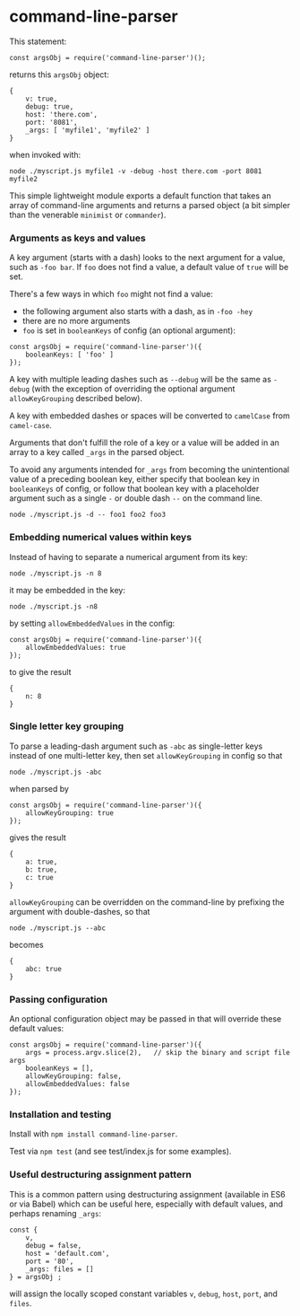 # command-line-parser
This statement:
```
const argsObj = require('command-line-parser')();
```
returns this ```argsObj``` object:
```
{
	v: true,
	debug: true,
	host: 'there.com',
	port: '8081',
	_args: [ 'myfile1', 'myfile2' ]
}
```
when invoked with:
```
node ./myscript.js myfile1 -v -debug -host there.com -port 8081 myfile2
```
This simple lightweight module exports a default function that takes an array of command-line arguments and returns a parsed object (a bit simpler than the venerable ```minimist``` or ```commander```).

### Arguments as keys and values
A key argument (starts with a dash) looks to the next argument for a value, such as ```-foo bar```.  If ```foo``` does not find a value, a default value of ```true``` will be set.

There's a few ways in which ```foo``` might not find a value:
* the following argument also starts with a dash, as in ```-foo -hey```
* there are no more arguments
* ```foo``` is set in ```booleanKeys``` of config (an optional argument):
```
const argsObj = require('command-line-parser')({
	booleanKeys: [ 'foo' ]
});
```
A key with multiple leading dashes such as ```--debug``` will be the same as ```-debug``` (with the exception of overriding the optional argument ```allowKeyGrouping``` described below).

A key with embedded dashes or spaces will be converted to ```camelCase``` from ```camel-case```.

Arguments that don't fulfill the role of a key or a value will be added in an array to a key called ```_args``` in the parsed object.

To avoid any arguments intended for ```_args``` from becoming the unintentional value of a preceding boolean key, either specify that boolean key in ```booleanKeys``` of config, or follow that boolean key with a placeholder argument such as a single ```-``` or double dash ```--``` on the command line.
```
node ./myscript.js -d -- foo1 foo2 foo3
```

### Embedding numerical values within keys
Instead of having to separate a numerical argument from its key:
```
node ./myscript.js -n 8
```
it may be embedded in the key:
```
node ./myscript.js -n8
```
by setting ```allowEmbeddedValues``` in the config:
```
const argsObj = require('command-line-parser')({
	allowEmbeddedValues: true
});
```
to give the result
```
{
	n: 8
}
```
### Single letter key grouping
To parse a leading-dash argument such as ```-abc``` as single-letter keys instead of one multi-letter key, then set ```allowKeyGrouping``` in config so that
```
node ./myscript.js -abc
```
when parsed by
```
const argsObj = require('command-line-parser')({
	allowKeyGrouping: true
});
```
gives the result
```
{
	a: true,
	b: true,
	c: true
}
```
```allowKeyGrouping``` can be overridden on the command-line by prefixing the argument with double-dashes, so that
```
node ./myscript.js --abc
```
becomes
```
{
	abc: true
}
```

### Passing configuration
An optional configuration object may be passed in that will override these default values:
```
const argsObj = require('command-line-parser')({
	args = process.argv.slice(2),	// skip the binary and script file args
	booleanKeys = [],
	allowKeyGrouping: false,
	allowEmbeddedValues: false
});
```
### Installation and testing
Install with ```npm install command-line-parser```.

Test via ```npm test``` (and see test/index.js for some examples).

### Useful destructuring assignment pattern
This is a common pattern using destructuring assignment (available in ES6 or via Babel) which can be useful here, especially with default values, and perhaps renaming ```_args```:
```
const {
	v,
	debug = false,
	host = 'default.com',
	port = '80',
	_args: files = []
} = argsObj ;
```
will assign the locally scoped constant variables ```v```, ```debug```, ```host```, ```port```, and ```files```.
